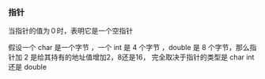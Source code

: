 ### 指针

当指针的值为０时，表明它是一个空指针

假设一个 char 是一个字节 ，一个 int 是 4 个字节 ，double 是 8 个字节，那么指针加 2 是给其持有的地址值增加2，8还是16， 完全取决于指针的类型是 char int 还是 double